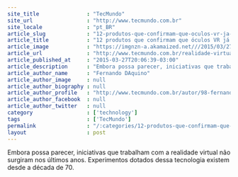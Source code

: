 ```yaml
---
site_title               : "TecMundo"
site_url                 : "http://www.tecmundo.com.br"
site_locale              : "pt_BR"
article_slug             : "12-produtos-que-confirmam-que-oculos-vr-ja-nao-sao-tendencia-sao-realidade"
article_title            : "12 produtos que confirmam que óculos VR já não são tendência, são realidade"
article_image            : "https://imgnzn-a.akamaized.net///2015/03/27/27200607548752-t1200x480.jpg"
article_url              : "http://www.tecmundo.com.br/realidade-virtual/77341-12-produtos-confirmam-que-oculos-vr-nao-tendencia-sao-realidade.htm"
article_published_at     : "2015-03-27T20:06:39-03:00"
article_description      : "Embora possa parecer, iniciativas que trabalham com a realidade virtual não surgiram nos últimos anos. Experimentos dotados dessa tecnologia existem desde a década de 70."
article_author_name      : "Fernando DAquino"
article_author_image     : null
article_author_biography : null
article_author_profile   : "http://www.tecmundo.com.br/autor/98-fernando-daquino/"
article_author_facebook  : null
article_author_twitter   : null
category                 : ['technology']
tags                     : ['TecMundo']
permalink                : "/:categories/12-produtos-que-confirmam-que-oculos-vr-ja-nao-sao-tendencia-sao-realidade/"
layout                   : post
---
```


Embora possa parecer, iniciativas que trabalham com a realidade virtual não surgiram nos últimos anos. Experimentos dotados dessa tecnologia existem desde a década de 70.
